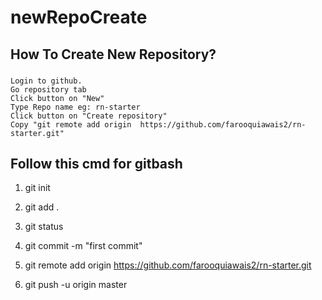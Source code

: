 # newRepoCreate


## How To Create New Repository?


###
    Login to github.
    Go repository tab
    Click button on "New"
    Type Repo name eg: rn-starter
    Click button on "Create repository"
    Copy "git remote add origin  https://github.com/farooquiawais2/rn-starter.git"
###


## Follow this cmd for gitbash
1) git init

2) git add .

3) git status

4) git commit -m "first commit"

5) git remote add origin https://github.com/farooquiawais2/rn-starter.git

6) git push -u origin master
